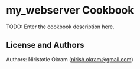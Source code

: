 my_webserver Cookbook
=====================
TODO: Enter the cookbook description here.


License and Authors
-------------------
Authors: Niristotle Okram (nirish.okram@gmail.com)


